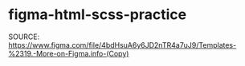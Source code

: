 # figma-html-scss-practice

SOURCE: https://www.figma.com/file/4bdHsuA6y6JD2nTR4a7uJ9/Templates-%2319.-More-on-Figma.info-(Copy)
